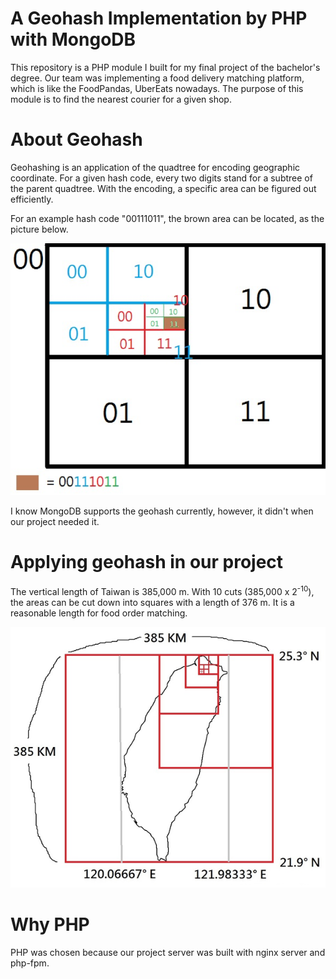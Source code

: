 # A Geohash Implementation by PHP with MongoDB

This repository is a PHP module I built for my final project of the bachelor's degree. Our team was implementing a food delivery matching platform, which is like the FoodPandas, UberEats nowadays. The purpose of this module is to find the nearest courier for a given shop.


# About Geohash
Geohashing is an application of the quadtree for encoding geographic coordinate. For a given hash code, every two digits stand for a subtree of the parent quadtree.
With the encoding, a specific area can be figured out efficiently.

For an example hash code "00111011",
the brown area can be located, as the picture below.

![Game Demo Preview](readme-img/geo-grid.png "Game Demo Preview")

I know MongoDB supports the geohash currently, however, it didn't when our project needed it.


# Applying geohash in our project

The vertical length of Taiwan is 385,000 m. With 10 cuts (385,000 x 2<sup>-10</sup>), the areas can be cut down into squares with a length of 376 m. It is a reasonable length for food order matching.

![Game Demo Preview](readme-img/tw-grid.png "Game Demo Preview")


# Why PHP
PHP was chosen because our project server was built with nginx server and php-fpm.

